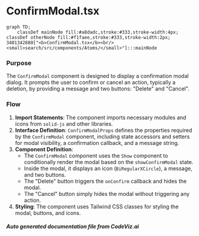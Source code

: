 # ConfirmModal.tsx

```mermaid
graph TD;
    classDef mainNode fill:#a8dadc,stroke:#333,stroke-width:4px;
classDef otherNode fill:#f1faee,stroke:#333,stroke-width:2px;
3401342880["<b>ConfirmModal.tsx</b><br/><small>search/src/components/Atoms/</small>"]:::mainNode

```
### Purpose
The `ConfirmModal` component is designed to display a confirmation modal dialog. It prompts the user to confirm or cancel an action, typically a deletion, by providing a message and two buttons: "Delete" and "Cancel".

### Flow
1. **Import Statements**: The component imports necessary modules and icons from `solid-js` and other libraries.
2. **Interface Definition**: `ConfirmModalProps` defines the properties required by the `ConfirmModal` component, including state accessors and setters for modal visibility, a confirmation callback, and a message string.
3. **Component Definition**: 
   - The `ConfirmModal` component uses the `Show` component to conditionally render the modal based on the `showConfirmModal` state.
   - Inside the modal, it displays an icon (`BiRegularXCircle`), a message, and two buttons.
   - The "Delete" button triggers the `onConfirm` callback and hides the modal.
   - The "Cancel" button simply hides the modal without triggering any action.
4. **Styling**: The component uses Tailwind CSS classes for styling the modal, buttons, and icons.

##### Auto generated documentation file from CodeViz.ai
